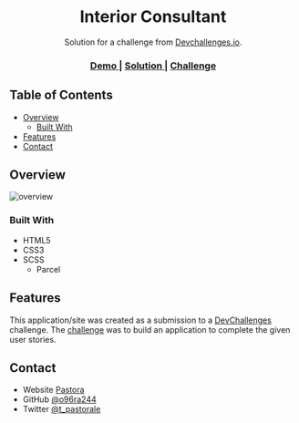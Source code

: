 <!-- Please update value in the {}  -->

<h1 align="center">Interior Consultant</h1>

<div align="center">
   Solution for a challenge from  <a href="http://devchallenges.io" target="_blank">Devchallenges.io</a>.
</div>

<div align="center">
  <h3>
    <a href="https://interior-consultant-f45199.netlify.app">
      Demo
    </a>
    <span> | </span>
    <a href="https://github.com/o96ra244/interior-consultant">
      Solution
    </a>
    <span> | </span>
    <a href="https://devchallenges.io/challenges/Jymh2b2FyebRTUljkNcb">
      Challenge
    </a>
  </h3>
</div>

<!-- TABLE OF CONTENTS -->

## Table of Contents

- [Overview](#overview)
  - [Built With](#built-with)
- [Features](#features)
- [Contact](#contact)

<!-- OVERVIEW -->

## Overview

![overview](https://user-images.githubusercontent.com/15275398/94337475-8d56d480-0025-11eb-9d25-76527bebb27e.jpg)

### Built With

<!-- This section should list any major frameworks that you built your project using. Here are a few examples.-->

- HTML5
- CSS3
- SCSS
    - Parcel

## Features

<!-- List the features of your application or follow the template. Don't share the figma file here :) -->

This application/site was created as a submission to a [DevChallenges](https://devchallenges.io/challenges) challenge. The [challenge](https://devchallenges.io/challenges/Jymh2b2FyebRTUljkNcb) was to build an application to complete the given user stories.

## Contact

- Website [Pastora](https://pastora.jp/)
- GitHub [@o96ra244](https://github.com/o96ra244)
- Twitter [@t_pastorale](https://twitter.com/t_pastorale)
